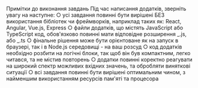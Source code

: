 Примітки до виконання завдань
Під час написання додатків, зверніть увагу на наступне:
○ усі завдання повинні бути вирішені БЕЗ використання бібліотек чи фреймворків,
наприклад таких як: React, Angular, Vue.js, Express
○ файли додатків, що містять JavaScript або TypeScript код, обов'язково повинні мати
відповідне розширення _.js, або _.ts
○ фінальне рішення може бути орієнтоване як на запуск в браузері, так і в Node.js
середовищі - на ваш розсуд
○ код додатків необхідно розбити на логічні блоки, так щоб він був компактним, легко
читався, та не містив повторень
○ додатки повинні коректно реагувати на широкий спектр можливих вхідних значень,
та обробляти виняткові ситуації
○ всі завдання повинні бути вирішені оптимальним чином, з найменшим
використанням ресурсів пам'яті та процесора
